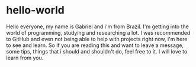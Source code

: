 # hello-world
Hello everyone, my name is Gabriel and i'm from Brazil. I'm getting into the world of programming, studying and researching a lot.
I was recommended to GitHub and even not being able to help with projects right now, i'm here to see and learn.
So if you are reading this and want to leave a message, some tips, things that i should and shouldn't do, feel free to it. I will love to learn from you.
